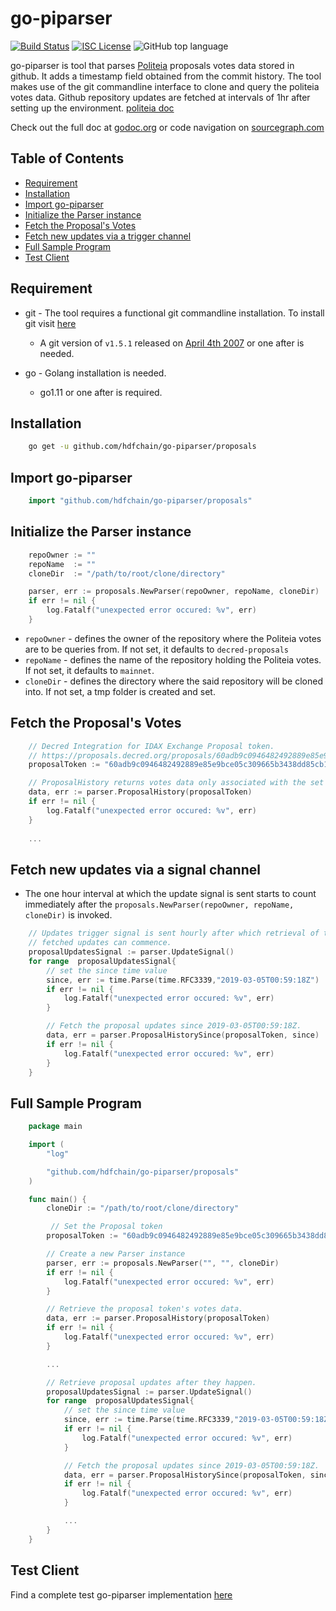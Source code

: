 # go-piparser
[![Build Status](https://travis-ci.org/hdfchain/go-piparser.svg?branch=master)](https://travis-ci.org/hdfchain/go-piparser)
[![ISC License](https://img.shields.io/badge/license-ISC-blue.svg)](http://copyfree.org)
![GitHub top language](https://img.shields.io/github/languages/top/hdfchain/go-piparser.svg?color=green&style=popout)

go-piparser is tool that parses [Politeia](https://proposals.decred.org) proposals votes data stored in github.
It adds a timestamp field obtained from the commit history. The tool makes use of the git commandline interface to clone 
and query the politeia votes data. Github repository updates are fetched at intervals of 1hr after setting up the
environment. [politeia doc](https://docs.decred.org/advanced/navigating-politeia-data/#voting-and-comment-data)

Check out the full doc at [godoc.org](https://godoc.org/github.com/hdfchain/go-piparser/proposals) or code navigation on [sourcegraph.com](https://sourcegraph.com/github.com/hdfchain/go-piparser/-/blob/proposals/parser.go)


## Table of Contents

- [Requirement](#requirement)
- [Installation](#installation)
- [Import go-piparser](#import-go-piparser)
- [Initialize the Parser instance](#initialize-the-parser-instance)
- [Fetch the Proposal's Votes](#fetch-the-proposal's-votes)
- [Fetch new updates via a trigger channel](#fetch-new-updates-via-a-trigger-channel)
- [Full Sample Program](#full-sample-program)
- [Test Client](#test-client)


## Requirement

- git -  The tool requires a functional git commandline installation.
To install git visit [here](https://git-scm.com/book/en/v2/Getting-Started-Installing-Git)

    - A git version of `v1.5.1` released on [April 4th 2007](https://github.com/git/git/releases/tag/v1.5.1) or one after is needed.

- go - Golang installation is needed.
    - go1.11 or one after is required.

## Installation

```bash
    go get -u github.com/hdfchain/go-piparser/proposals
```

## Import go-piparser

```go
    import "github.com/hdfchain/go-piparser/proposals"
```

## Initialize the Parser instance

```go
    repoOwner := ""
    repoName  := ""
    cloneDir  := "/path/to/root/clone/directory"

    parser, err := proposals.NewParser(repoOwner, repoName, cloneDir)
    if err != nil {
		log.Fatalf("unexpected error occured: %v", err)
    }
```

- `repoOwner` - defines the owner of the repository where the Politeia votes are to be queries from. If not set, it defaults to `decred-proposals`
- `repoName` - defines the name of the repository holding the Politeia votes. If not set, it defaults to `mainnet`.
- `cloneDir` - defines the directory where the said repository will be cloned into. If not set, a tmp folder is created and set.

## Fetch the Proposal's Votes

```go
    // Decred Integration for IDAX Exchange Proposal token. 
    // https://proposals.decred.org/proposals/60adb9c0946482492889e85e9bce05c309665b3438dd85cb1a837df31fbf57fb
    proposalToken := "60adb9c0946482492889e85e9bce05c309665b3438dd85cb1a837df31fbf57fb"

    // ProposalHistory returns votes data only associated with the set proposal token. 
    data, err := parser.ProposalHistory(proposalToken)
	if err != nil {
		log.Fatalf("unexpected error occured: %v", err)
    }
    
    ...
```

## Fetch new updates via a signal channel
- The one hour interval at which the update signal is sent starts to count immediately
after the `proposals.NewParser(repoOwner, repoName, cloneDir)` is invoked.

```go
    // Updates trigger signal is sent hourly after which retrieval of the newly
    // fetched updates can commence.
    proposalUpdatesSignal := parser.UpdateSignal()
    for range  proposalUpdatesSignal{
        // set the since time value
        since, err := time.Parse(time.RFC3339,"2019-03-05T00:59:18Z")
        if err != nil {
            log.Fatalf("unexpected error occured: %v", err)
        }

        // Fetch the proposal updates since 2019-03-05T00:59:18Z.
        data, err = parser.ProposalHistorySince(proposalToken, since)
        if err != nil {
            log.Fatalf("unexpected error occured: %v", err)
        }
    }
```

## Full Sample Program

```go 
    package main

    import (
        "log"

        "github.com/hdfchain/go-piparser/proposals"
    )

    func main() {
        cloneDir := "/path/to/root/clone/directory"

         // Set the Proposal token
        proposalToken := "60adb9c0946482492889e85e9bce05c309665b3438dd85cb1a837df31fbf57fb"

        // Create a new Parser instance
        parser, err := proposals.NewParser("", "", cloneDir)
        if err != nil {
            log.Fatalf("unexpected error occured: %v", err)
        }

        // Retrieve the proposal token's votes data.
        data, err := parser.ProposalHistory(proposalToken)
        if err != nil {
            log.Fatalf("unexpected error occured: %v", err)
        }

        ...

        // Retrieve proposal updates after they happen.
        proposalUpdatesSignal := parser.UpdateSignal()
        for range  proposalUpdatesSignal{
            // set the since time value
            since, err := time.Parse(time.RFC3339,"2019-03-05T00:59:18Z")
            if err != nil {
                log.Fatalf("unexpected error occured: %v", err)
            }

            // Fetch the proposal updates since 2019-03-05T00:59:18Z.
            data, err = parser.ProposalHistorySince(proposalToken, since)
            if err != nil {
                log.Fatalf("unexpected error occured: %v", err)
            }

            ...
        }
    }

```

## Test Client

Find a complete test go-piparser implementation [here](https://github.com/hdfchain/go-piparser/tree/master/testutil)